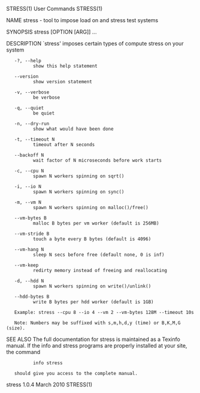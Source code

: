 STRESS(1)                                                                                User Commands                                                                                STRESS(1)

NAME
       stress - tool to impose load on and stress test systems

SYNOPSIS
       stress [OPTION [ARG]] ...

DESCRIPTION
       `stress' imposes certain types of compute stress on your system

       -?, --help
              show this help statement

       --version
              show version statement

       -v, --verbose
              be verbose

       -q, --quiet
              be quiet

       -n, --dry-run
              show what would have been done

       -t, --timeout N
              timeout after N seconds

       --backoff N
              wait factor of N microseconds before work starts

       -c, --cpu N
              spawn N workers spinning on sqrt()

       -i, --io N
              spawn N workers spinning on sync()

       -m, --vm N
              spawn N workers spinning on malloc()/free()

       --vm-bytes B
              malloc B bytes per vm worker (default is 256MB)

       --vm-stride B
              touch a byte every B bytes (default is 4096)

       --vm-hang N
              sleep N secs before free (default none, 0 is inf)

       --vm-keep
              redirty memory instead of freeing and reallocating

       -d, --hdd N
              spawn N workers spinning on write()/unlink()

       --hdd-bytes B
              write B bytes per hdd worker (default is 1GB)

       Example: stress --cpu 8 --io 4 --vm 2 --vm-bytes 128M --timeout 10s

       Note: Numbers may be suffixed with s,m,h,d,y (time) or B,K,M,G (size).

SEE ALSO
       The full documentation for stress is maintained as a Texinfo manual.  If the info and stress programs are properly installed at your site, the command

              info stress

       should give you access to the complete manual.

stress 1.0.4                                                                               March 2010                                                                                 STRESS(1)
